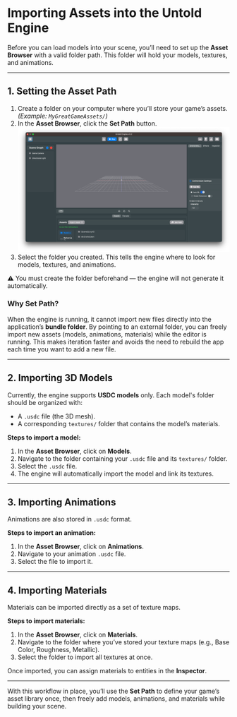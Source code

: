 # Importing Assets into the Untold Engine

Before you can load models into your scene, you’ll need to set up the **Asset Browser** with a valid folder path. This folder will hold your models, textures, and animations.

---

## 1. Setting the Asset Path

1. Create a folder on your computer where you’ll store your game’s assets.  
   *(Example: `MyGreatGameAssets/`)*  
2. In the **Asset Browser**, click the **Set Path** button.  
![set-path-button](../images/setpathbutton.png)
3. Select the folder you created. This tells the engine where to look for models, textures, and animations.  

⚠️ You must create the folder beforehand — the engine will not generate it automatically.  

### Why Set Path?

When the engine is running, it cannot import new files directly into the application’s **bundle folder**. By pointing to an external folder, you can freely import new assets (models, animations, materials) while the editor is running. This makes iteration faster and avoids the need to rebuild the app each time you want to add a new file.

---

## 2. Importing 3D Models

Currently, the engine supports **USDC models** only. Each model's folder should be organized with:  
- A `.usdc` file (the 3D mesh).  
- A corresponding `textures/` folder that contains the model’s materials.  

**Steps to import a model:**  
1. In the **Asset Browser**, click on **Models**.  
2. Navigate to the folder containing your `.usdc` file and its `textures/` folder.  
3. Select the `.usdc` file.  
4. The engine will automatically import the model and link its textures.  

---

## 3. Importing Animations

Animations are also stored in `.usdc` format.  

**Steps to import an animation:**  
1. In the **Asset Browser**, click on **Animations**.  
2. Navigate to your animation `.usdc` file.  
3. Select the file to import it.  

---

## 4. Importing Materials

Materials can be imported directly as a set of texture maps.  

**Steps to import materials:**  
1. In the **Asset Browser**, click on **Materials**.  
2. Navigate to the folder where you’ve stored your texture maps (e.g., Base Color, Roughness, Metallic).  
3. Select the folder to import all textures at once.  

Once imported, you can assign materials to entities in the **Inspector**.

---

With this workflow in place, you’ll use the **Set Path** to define your game’s asset library once, then freely add models, animations, and materials while building your scene.

